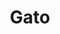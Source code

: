 ---
title: Gato
date: 
draft: false

# descripcion
description : Gato

materials: Plata 925

color: Plateado

dimensions: 3cm x 2,5cm

code: 02-14-0231

type: "Dijes"

categories: []

# Images
# first image will be shown in the product page
images:
  # - image: "images/path_to_image"
  # La ubicacion de las imagenes es imagenes/Dijes/Dijes.Plata/02-14-0231-gato
  - image: "./images/dijes/plata/02-14-0231-gato.JPG"
---